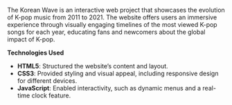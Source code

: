 The Korean Wave is an interactive web project that showcases the evolution of K-pop music from 2011 to 2021. The website offers users an immersive experience through visually engaging timelines of the most viewed K-pop songs for each year, educating fans and newcomers about the global impact of K-pop.

**Technologies Used**
- **HTML5**: Structured the website’s content and layout.
- **CSS3**: Provided styling and visual appeal, including responsive design for different devices.
- **JavaScript**: Enabled interactivity, such as dynamic menus and a real-time clock feature.
